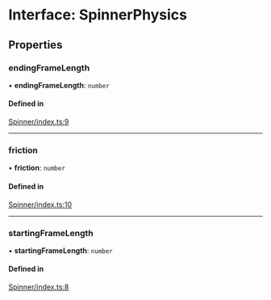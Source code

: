 # Interface: SpinnerPhysics

## Properties

### endingFrameLength

• **endingFrameLength**: `number`

#### Defined in

[Spinner/index.ts:9](https://github.com/daniellacosse/idea-spinner/blob/19933cb/packages/spinner/Spinner/index.ts#L9)

___

### friction

• **friction**: `number`

#### Defined in

[Spinner/index.ts:10](https://github.com/daniellacosse/idea-spinner/blob/19933cb/packages/spinner/Spinner/index.ts#L10)

___

### startingFrameLength

• **startingFrameLength**: `number`

#### Defined in

[Spinner/index.ts:8](https://github.com/daniellacosse/idea-spinner/blob/19933cb/packages/spinner/Spinner/index.ts#L8)
